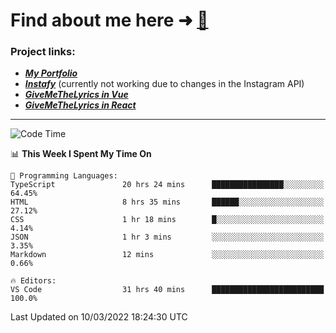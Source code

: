 # Find about me here ➜ [🧑](https://pauabella.dev)

### Project links:
- ***[My Portfolio](https://pauabella.dev)***
- ***[Instafy](https://instafy.me)*** (currently not working due to changes in the Instagram API)
- ***[GiveMeTheLyrics in Vue](https://lyrics.pauabella.dev)***
- ***[GiveMeTheLyrics in React](https://pauabella.dev/GiveMeTheLyrics)***

---
<!--START_SECTION:waka-->
![Code Time](http://img.shields.io/badge/Code%20Time-819%20hrs%2054%20mins-blue)

📊 **This Week I Spent My Time On** 

```text
💬 Programming Languages: 
TypeScript               20 hrs 24 mins      ████████████████░░░░░░░░░   64.45% 
HTML                     8 hrs 35 mins       ██████░░░░░░░░░░░░░░░░░░░   27.12% 
CSS                      1 hr 18 mins        █░░░░░░░░░░░░░░░░░░░░░░░░   4.14% 
JSON                     1 hr 3 mins         ░░░░░░░░░░░░░░░░░░░░░░░░░   3.35% 
Markdown                 12 mins             ░░░░░░░░░░░░░░░░░░░░░░░░░   0.66%

🔥 Editors: 
VS Code                  31 hrs 40 mins      █████████████████████████   100.0%

```


 Last Updated on 10/03/2022 18:24:30 UTC
<!--END_SECTION:waka-->
